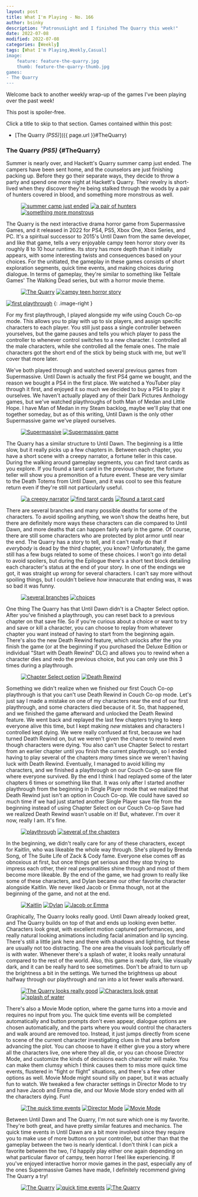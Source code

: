 ```yaml
---
layout: post
title: What I'm Playing - No. 166
author: bsinky
description: "PatronusLight and I finished The Quarry this week!"
date: 2022-07-08
modified: 2022-07-08
categories: [Weekly]
tags: [What I'm Playing,Weekly,Casual]
image:
    feature: feature-the-quarry.jpg
    thumb: feature-the-quarry-thumb.jpg
games:
- The Quarry
---
```


Welcome back to another weekly wrap-up of the games I've been playing over the
past week!

This post is spoiler-free.

Click a title to skip to that section. Games contained within this post:

 - [The Quarry *(PS5)*]({{ page.url }}#TheQuarry)

<!--more-->

### The Quarry *(PS5)*    {#TheQuarry}

Summer is nearly over, and Hackett's Quarry summer camp just ended. The campers
have been sent home, and the counselors are just finishing packing up. Before
they go their separate ways, they decide to throw a party and spend one more
night at Hackett's Quarry. Their revelry is short-lived when they discover
they're being stalked through the woods by a pair of hunters covered in blood,
and something more monstrous as well.

<figure class="third">
    <a href="https://i.imgur.com/M4H3je8.jpg"><img src="https://i.imgur.com/M4H3je8m.jpg" alt="summer camp just ended"/></a>
    <a href="https://i.imgur.com/kywtoK9.jpg"><img src="https://i.imgur.com/kywtoK9m.jpg" alt="a pair of hunters"/></a>
    <a href="https://i.imgur.com/DtDYrR5.jpg"><img src="https://i.imgur.com/DtDYrR5m.jpg" alt="something more monstrous"/></a>
</figure>

The Quarry is the next interactive drama horror game from Supermassive Games,
and it released in 2022 for PS4, PS5, Xbox One, Xbox Series, and PC. It's a
spiritual successor to 2015's Until Dawn from the same developer, and like that
game, tells a very enjoyable campy teen horror story over its roughly 8 to 10
hour runtime. Its story has more depth than it initially appears, with some
interesting twists and consequences based on your choices. For the unitiated,
the gameplay in these games consists of short exploration segments, quick time
events, and making choices during dialogue. In terms of gameplay, they're
similar to something like Telltale Games' The Walking Dead series, but with a
horror movie theme.

<figure class="half">
    <a href="https://i.imgur.com/GF9Lg7w.jpg"><img src="https://i.imgur.com/GF9Lg7wm.jpg" alt="The Quarry"/></a>
    <a href="https://i.imgur.com/FcAX46b.jpg"><img src="https://i.imgur.com/FcAX46bm.jpg" alt="campy teen horror story"/></a>
</figure>

[![first playthrough](https://i.imgur.com/LQpdrjpm.jpg)](https://i.imgur.com/LQpdrjp.jpg)
{: .image-right }

For my first playthrough, I played alongside my wife using Couch Co-op mode.
This allows you to play with up to six players, and assign specific characters
to each player. You still just pass a single controller between yourselves, but
the game pauses and tells you which player to pass the controller to whenever
control switches to a new character. I controlled all the male characters, while
she controlled all the female ones. The male characters got the short end of the
stick by being stuck with me, but we'll cover that more later.

We've both played through and watched several previous games from Supermassive.
Until Dawn is actually the first PS4 game we bought, and the reason we bought a
PS4 in the first place. We watched a YouTuber play through it first, and enjoyed
it so much we decided to buy a PS4 to play it ourselves. We haven't actually
played any of their Dark Pictures Anthology games, but we've watched
playthroughs of both Man of Medan and Little Hope. I have Man of Medan in my
Steam backlog, maybe we'll play that one together someday, but as of this
writing, Until Dawn is the only other Supermassive game we've played ourselves.

<figure class="half">
    <a href="https://i.imgur.com/aUvfwzL.jpg"><img src="https://i.imgur.com/aUvfwzLm.jpg" alt="Supermassive"/></a>
    <a href="https://i.imgur.com/xLuUdqs.jpg"><img src="https://i.imgur.com/xLuUdqsm.jpg" alt="Supermassive game"/></a>
</figure>

The Quarry has a similar structure to Until Dawn. The beginning is a little
slow, but it really picks up a few chapters in. Between each chapter, you have a
short scene with a creepy narrator, a fortune teller in this case. During the
walking around gameplay segments, you can find tarot cards as you explore. If
you found a tarot card in the previous chapter, the fortune teller will show you
a premonition of a future event. These are very similar to the Death Totems from
Until Dawn, and it was cool to see this feature return even if they're still not
particularly useful.

<figure class="third">
    <a href="https://i.imgur.com/EvauxvT.jpg"><img src="https://i.imgur.com/EvauxvTm.jpg" alt="a creepy narrator"/></a>
    <a href="https://i.imgur.com/QBs0p6D.jpg"><img src="https://i.imgur.com/QBs0p6Dm.jpg" alt="find tarot cards"/></a>
    <a href="https://i.imgur.com/wQbnTqb.jpg"><img src="https://i.imgur.com/wQbnTqbm.jpg" alt="found a tarot card"/></a>
</figure>

There are several branches and many possible deaths for some of the characters.
To avoid spoiling anything, we won't show the deaths here, but there are
definitely more ways these characters can die compared to Until Dawn, and more
deaths that can happen fairly early in the game. Of course, there are still some
characters who are protected by plot armor until near the end. The Quarry has a
story to tell, and it can't really do that if *everybody* is dead by the third
chapter, you know? Unfortunately, the game still has a few bugs related to some
of these choices. I won't go into detail to avoid spoilers, but during the
Epilogue there's a short text block detailing each character's status at the end
of your story. In one of the endings we got, it was straight up *wrong* for
several characters. I can't say more without spoiling things, but I couldn't
believe *how* innacurate that ending was, it was so bad it was funny.

<figure class="half">
    <a href="https://i.imgur.com/BGGas56.jpg"><img src="https://i.imgur.com/BGGas56m.jpg" alt="several branches"/></a>
    <a href="https://i.imgur.com/NcJQ4M6.jpg"><img src="https://i.imgur.com/NcJQ4M6m.jpg" alt="choices"/></a>
</figure>

One thing The Quarry has that Until Dawn didn't is a Chapter Select option.
After you've finished a playthrough, you can reset back to a previous chapter on
that save file. So if you're curious about a choice or want to try and save or
kill a character, you can choose to replay from whatever chapter you want
instead of having to start from the beginning again. There's also the new Death
Rewind feature, which unlocks after the you finish the game (or at the beginning
if you purchased the Deluxe Edition or individual "Start with Death Rewind" DLC)
and allows you to rewind when a character dies and redo the previous choice, but
you can only use this 3 times during a playthrough.

<figure class="half">
    <a href="https://i.imgur.com/Vt6bKe9.jpg"><img src="https://i.imgur.com/Vt6bKe9m.jpg" alt="Chapter Select option"/></a>
    <a href="https://i.imgur.com/Gm0jgiS.jpg"><img src="https://i.imgur.com/Gm0jgiSm.jpg" alt="Death Rewind"/></a>
</figure>

Something we didn't realize when we finished our first Couch Co-op playthrough
is that you can't use Death Rewind in Couch Co-op mode. Let's just say I made a
mistake on one of my characters near the end of our first playthrough, and some
characters died because of it. So, that happened, and we finished the game
afterward and unlocked the Death Rewind feature. We went back and replayed the
last few chapters trying to keep everyone alive this time, but I kept making
*new* mistakes and characters I controlled kept dying. We were really confused
at first, because we had turned Death Rewind on, but we weren't given the chance
to rewind even though characters were dying. You also can't use Chapter Select
to restart from an earlier chapter until you finish the current playthrough, so
I ended having to play several of the chapters *many* times since we weren't
having luck with Death Rewind. Eventually, I managed to avoid killing my
characters, and we finished a playthrough on our Couch Co-op save file where
everyone survived. By the end I think I had replayed some of the later chapters
6 times or something like that. It was only after I started another playthrough
from the beginning in Single Player mode that we realized that Death Rewind just
isn't an option in Couch Co-op. We could have saved *so* much time if we had
just started another Single Player save file from the beginning instead of using
Chapter Select on our Couch Co-op Save had we realized Death Rewind wasn't
usable on it! But, whatever. I'm over it now, really I am. It's fine.

<figure class="half">
    <a href="https://i.imgur.com/eEfC1Zv.jpg"><img src="https://i.imgur.com/eEfC1Zvm.jpg" alt="playthrough"/></a>
    <a href="https://i.imgur.com/qaEhgXV.jpg"><img src="https://i.imgur.com/qaEhgXVm.jpg" alt="several of the chapters"/></a>
</figure>

In the beginning, we didn't really care for any of these characters, except for
Kaitlin, who was likeable the whole way through. She's played by Brenda Song, of
The Suite Life of Zack & Cody fame. Everyone else comes off as obnoxious at
first, but once things get serious and they stop trying to impress each other,
their real personalities shine through and most of them become more likeable. By
the end of the game, we had grown to really like some of these characters, and
Dylan became our other favorite character alongside Kaitlin. We never liked
Jacob or Emma though, not at the beginning of the game, and not at the end.

<figure class="third">
    <a href="https://i.imgur.com/LJ8DLBT.jpg"><img src="https://i.imgur.com/LJ8DLBTm.jpg" alt="Kaitlin"/></a>
    <a href="https://i.imgur.com/0VTGOfN.jpg"><img src="https://i.imgur.com/0VTGOfNm.jpg" alt="Dylan"/></a>
    <a href="https://i.imgur.com/rD9QZ3x.jpg"><img src="https://i.imgur.com/rD9QZ3xm.jpg" alt="Jacob or Emma"/></a>
</figure>

Graphically, The Quarry looks really good. Until Dawn already looked great, and
The Quarry builds on top of that and ends up looking even better. Characters
look great, with excellent motion captured performances, and really natural
looking animations including facial animation and lip syncing. There's still a
little jank here and there with shadows and lighting, but these are usually not
too distracting. The one area the visuals look particularly off is with water.
Whenever there's a splash of water, it looks really unnatural compared to the
rest of the world. Also, this game is really dark, like visually dark, and it
can be really hard to see sometimes. Don't be afraid to turn up the brightness a
bit in the settings. We turned the brightness up about halfway through our
playthrough and ran into a lot fewer walls afterward.

<figure class="third">
    <a href="https://i.imgur.com/o1n56VF.jpg"><img src="https://i.imgur.com/o1n56VFm.jpg" alt="The Quarry looks really good"/></a>
    <a href="https://i.imgur.com/MEni6eu.jpg"><img src="https://i.imgur.com/MEni6eum.jpg" alt="Characters look great"/></a>
    <a href="https://i.imgur.com/xiMNrXH.jpg"><img src="https://i.imgur.com/xiMNrXHm.jpg" alt="splash of water"/></a>
</figure>

There's also a Movie Mode option, where the game turns into a movie and requires
no input from you. The quick time events will be completed automatically and
button prompts don't even appear, dialogue options are chosen automatically, and
the parts where you would control the characters and walk around are removed
too. Instead, it just jumps directly from scene to scene of the current
character investigating clues in that area before advancing the plot. You can
choose to have it either give you a story where all the characters live, one
where they all die, or you can choose Director Mode, and customize the kinds of
decisions each character will make. You can make them clumsy which I think
causes them to miss more quick time events, flustered in "fight or flight"
situations, and there's a few other options as well. Movie Mode might sound
silly on paper, but it was actually fun to watch. We tweaked a few character
settings in Director Mode to try and have Jacob and Emma die, and our Movie Mode
story ended with all the characters dying. Fun!

<figure class="third">
    <a href="https://i.imgur.com/nZnZPuO.jpg"><img src="https://i.imgur.com/nZnZPuOm.jpg" alt="The quick time events"/></a>
    <a href="https://i.imgur.com/ujGDtdJ.jpg"><img src="https://i.imgur.com/ujGDtdJm.jpg" alt="Director Mode"/></a>
    <a href="https://i.imgur.com/Ndj1It0.jpg"><img src="https://i.imgur.com/Ndj1It0m.jpg" alt="Movie Mode"/></a>
</figure>

Between Until Dawn and The Quarry, I'm not sure which one is my favorite.
They're both great, and have pretty similar features and mechanics. The quick
time events in Until Dawn are a bit more involved since they require you to make
use of more buttons on your controller, but other than that the gameplay between
the two is nearly identical. I don't think I can pick a favorite between the
two, I'd happily play either one again depending on what particular flavor of
campy, teen horror I feel like experiencing. If you've enjoyed interactive
horror movie games in the past, especially any of the ones Supermassive Games
have made, I definitely recommend giving The Quarry a try!

<figure class="third">
    <a href="https://i.imgur.com/0TbF6rN.jpg"><img src="https://i.imgur.com/0TbF6rNm.jpg" alt="The Quarry"/></a>
    <a href="https://i.imgur.com/N5ab1Hz.jpg"><img src="https://i.imgur.com/N5ab1Hzm.jpg" alt="quick time events"/></a>
    <a href="https://i.imgur.com/sr1HQJk.jpg"><img src="https://i.imgur.com/sr1HQJkm.jpg" alt="The Quarry"/></a>
</figure>

